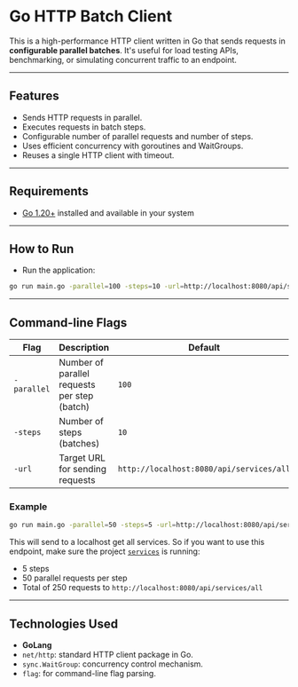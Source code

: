 # Go HTTP Batch Client

This is a high-performance HTTP client written in Go that sends requests in **configurable parallel batches**. It's
useful for load testing APIs, benchmarking, or simulating concurrent traffic to an endpoint.

---

## Features

- Sends HTTP requests in parallel.
- Executes requests in batch steps.
- Configurable number of parallel requests and number of steps.
- Uses efficient concurrency with goroutines and WaitGroups.
- Reuses a single HTTP client with timeout.

---

## Requirements

- [Go 1.20+](https://go.dev/dl) installed and available in your system

---

## How to Run

- Run the application:

```bash
go run main.go -parallel=100 -steps=10 -url=http://localhost:8080/api/services/all
```

---

## Command-line Flags

| Flag        | Description                                  | Default                                  |
|-------------|----------------------------------------------|------------------------------------------|
| `-parallel` | Number of parallel requests per step (batch) | `100`                                    |
| `-steps`    | Number of steps (batches)                    | `10`                                     |
| `-url`      | Target URL for sending requests              | `http://localhost:8080/api/services/all` |

### Example

```bash
go run main.go -parallel=50 -steps=5 -url=http://localhost:8080/api/services/all
```

This will send to a localhost get all services. So if you want to use this endpoint, make sure the project [`services`](../services) is running:

- 5 steps
- 50 parallel requests per step
- Total of 250 requests to `http://localhost:8080/api/services/all`

---

## Technologies Used

- **GoLang**
- `net/http`: standard HTTP client package in Go.
- `sync.WaitGroup`: concurrency control mechanism.
- `flag`: for command-line flag parsing.
